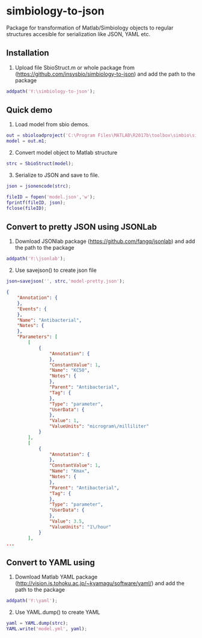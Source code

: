 # simbiology-to-json
Package for transformation of Matlab/Simbiology objects to regular structures accesible for serialization like JSON, YAML etc.

## Installation

1. Upload file SbioStruct.m or whole package from (https://github.com/insysbio/simbiology-to-json) and add the path to the package
```matlab
addpath('Y:\simbiology-to-json');
```

## Quick demo

1. Load model from sbio demos.
```matlab
out = sbioloadproject('C:\Program Files\MATLAB\R2017b\toolbox\simbio\simbiodemos\AntibacterialPKPD.sbproj');
model = out.m1;
```

2. Convert model object to Matlab structure
```matlab
strc = SbioStruct(model);
```

3. Serialize to JSON and save to file.
```matlab
json = jsonencode(strc);

fileID = fopen('model.json','w');
fprintf(fileID, json);
fclose(fileID);
```

## Convert to pretty JSON using JSONLab

1. Download JSONlab package (https://github.com/fangq/jsonlab) and add the path to the package
```matlab
addpath('Y:\jsonlab');
```

2. Use savejson() to create json file
```matlab
json=savejson('', strc,'model-pretty.json');
```
```json
{
	"Annotation": {
	},
	"Events": {
	},
	"Name": "Antibacterial",
	"Notes": {
	},
	"Parameters": [
		[
			{
				"Annotation": {
				},
				"ConstantValue": 1,
				"Name": "KC50",
				"Notes": {
				},
				"Parent": "Antibacterial",
				"Tag": {
				},
				"Type": "parameter",
				"UserData": {
				},
				"Value": 1,
				"ValueUnits": "microgram\/milliliter"
			}
		],
		[
			{
				"Annotation": {
				},
				"ConstantValue": 1,
				"Name": "Kmax",
				"Notes": {
				},
				"Parent": "Antibacterial",
				"Tag": {
				},
				"Type": "parameter",
				"UserData": {
				},
				"Value": 3.5,
				"ValueUnits": "1\/hour"
			}
		],
...
```

## Convert to YAML using
1. Download Matlab YAML package (http://vision.is.tohoku.ac.jp/~kyamagu/software/yaml/) and add the path to the package
```matlab
addpath('Y:\yaml');
```

2. Use YAML.dump() to create YAML
```matlab
yaml = YAML.dump(strc);
YAML.write('model.yml', yaml);
```